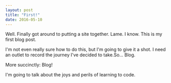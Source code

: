 ```yaml
---
layout: post
title: "First!"
date: 2016-05-10
---
```


Well. Finally got around to putting a site together. Lame. I know. This is my first blog post.

I'm not even really sure how to do this, but I'm going to give it a shot. I need an outlet to record the journey I've decided to take.So... Blog.

More succinctly: Blog!

I'm going to talk about the joys and perils of learning to code.
